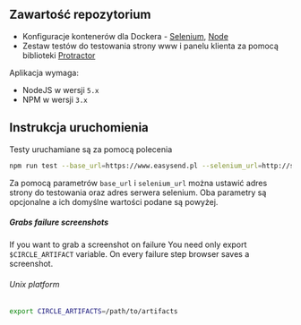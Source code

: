 

## Zawartość repozytorium

* Konfiguracje kontenerów dla Dockera - [Selenium](https://github.com/SeleniumHQ/docker-selenium), [Node](https://github.com/easysend/panel/blob/master/Dockerfile)
* Zestaw testów do testowania strony www i panelu klienta za pomocą biblioteki [Protractor](https://angular.github.io/protractor/#/)

Aplikacja wymaga:

* NodeJS w wersji `5.x`
* NPM w wersji `3.x`

## Instrukcja uruchomienia

Testy uruchamiane są za pomocą polecenia

```bash
npm run test --base_url=https://www.easysend.pl --selenium_url=http://selenium:4444/wd/hub
```

Za pomocą parametrów `base_url` i `selenium_url` można ustawić adres strony do testowania oraz adres serwera selenium. Oba parametry są opcjonalne a ich domyślne wartości podane są powyżej.

##### Grabs failure screenshots

If you want to grab a screenshot on failure You need only 
export `$CIRCLE_ARTIFACT` variable. 
On every failure step browser saves a screenshot. 

###### Unix platform
```bash
export CIRCLE_ARTIFACTS=/path/to/artifacts
```
